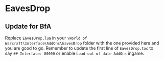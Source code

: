 # EavesDrop

## Update for BfA

Replace `EavesDrop.lua` in your `\World of Warcraft\Interface\AddOns\EavesDrop` folder with the one provided here and you are good to go. Remember to update the first line of `EavesDrop.toc` to say `## Interface: 80000` or enable `Load out of date AddOns` ingame.